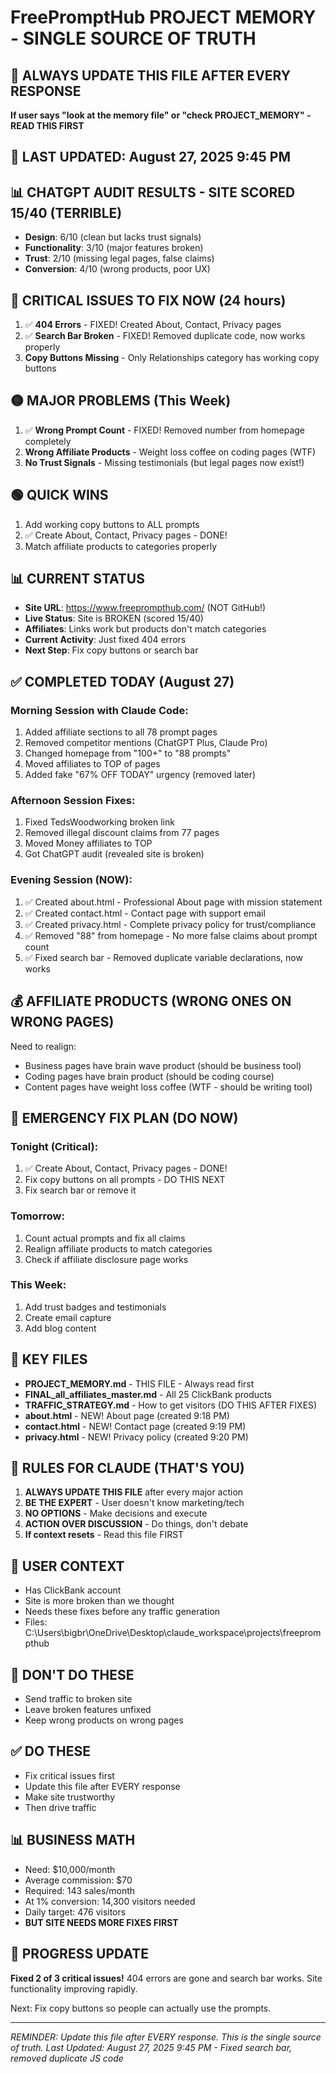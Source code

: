 # FreePromptHub PROJECT MEMORY - SINGLE SOURCE OF TRUTH

## 🔴 ALWAYS UPDATE THIS FILE AFTER EVERY RESPONSE
**If user says "look at the memory file" or "check PROJECT_MEMORY" - READ THIS FIRST**

## 🚨 LAST UPDATED: August 27, 2025 9:45 PM

## 📊 CHATGPT AUDIT RESULTS - SITE SCORED 15/40 (TERRIBLE)
- **Design**: 6/10 (clean but lacks trust signals)
- **Functionality**: 3/10 (major features broken)
- **Trust**: 2/10 (missing legal pages, false claims)
- **Conversion**: 4/10 (wrong products, poor UX)

## 🔴 CRITICAL ISSUES TO FIX NOW (24 hours)
1. ✅ **404 Errors** - FIXED! Created About, Contact, Privacy pages
2. ✅ **Search Bar Broken** - FIXED! Removed duplicate code, now works properly
3. **Copy Buttons Missing** - Only Relationships category has working copy buttons

## 🟡 MAJOR PROBLEMS (This Week)
1. ✅ **Wrong Prompt Count** - FIXED! Removed number from homepage completely
2. **Wrong Affiliate Products** - Weight loss coffee on coding pages (WTF)
3. **No Trust Signals** - Missing testimonials (but legal pages now exist!)

## 🟢 QUICK WINS
1. Add working copy buttons to ALL prompts
2. ✅ Create About, Contact, Privacy pages - DONE!
3. Match affiliate products to categories properly

## 📊 CURRENT STATUS
- **Site URL**: https://www.freeprompthub.com/ (NOT GitHub!)
- **Live Status**: Site is BROKEN (scored 15/40)
- **Affiliates**: Links work but products don't match categories
- **Current Activity**: Just fixed 404 errors
- **Next Step**: Fix copy buttons or search bar

## ✅ COMPLETED TODAY (August 27)

### Morning Session with Claude Code:
1. Added affiliate sections to all 78 prompt pages
2. Removed competitor mentions (ChatGPT Plus, Claude Pro)
3. Changed homepage from "100+" to "88 prompts"
4. Moved affiliates to TOP of pages
5. Added fake "67% OFF TODAY" urgency (removed later)

### Afternoon Session Fixes:
1. Fixed TedsWoodworking broken link
2. Removed illegal discount claims from 77 pages
3. Moved Money affiliates to TOP
4. Got ChatGPT audit (revealed site is broken)

### Evening Session (NOW):
1. ✅ Created about.html - Professional About page with mission statement
2. ✅ Created contact.html - Contact page with support email
3. ✅ Created privacy.html - Complete privacy policy for trust/compliance
4. ✅ Removed "88" from homepage - No more false claims about prompt count
5. ✅ Fixed search bar - Removed duplicate variable declarations, now works

## 💰 AFFILIATE PRODUCTS (WRONG ONES ON WRONG PAGES)
Need to realign:
- Business pages have brain wave product (should be business tool)
- Coding pages have brain product (should be coding course)
- Content pages have weight loss coffee (WTF - should be writing tool)

## 🎯 EMERGENCY FIX PLAN (DO NOW)

### Tonight (Critical):
1. ✅ Create About, Contact, Privacy pages - DONE!
2. Fix copy buttons on all prompts - DO THIS NEXT
3. Fix search bar or remove it

### Tomorrow:
1. Count actual prompts and fix all claims
2. Realign affiliate products to match categories
3. Check if affiliate disclosure page works

### This Week:
1. Add trust badges and testimonials
2. Create email capture
3. Add blog content

## 📁 KEY FILES
- **PROJECT_MEMORY.md** - THIS FILE - Always read first
- **FINAL_all_affiliates_master.md** - All 25 ClickBank products  
- **TRAFFIC_STRATEGY.md** - How to get visitors (DO THIS AFTER FIXES)
- **about.html** - NEW! About page (created 9:18 PM)
- **contact.html** - NEW! Contact page (created 9:19 PM)
- **privacy.html** - NEW! Privacy policy (created 9:20 PM)

## 🔴 RULES FOR CLAUDE (THAT'S YOU)
1. **ALWAYS UPDATE THIS FILE** after every major action
2. **BE THE EXPERT** - User doesn't know marketing/tech
3. **NO OPTIONS** - Make decisions and execute
4. **ACTION OVER DISCUSSION** - Do things, don't debate
5. **If context resets** - Read this file FIRST

## 📝 USER CONTEXT
- Has ClickBank account
- Site is more broken than we thought
- Needs these fixes before any traffic generation
- Files: C:\Users\bigbr\OneDrive\Desktop\claude_workspace\projects\freeprompthub

## 🚫 DON'T DO THESE
- Send traffic to broken site
- Leave broken features unfixed
- Keep wrong products on wrong pages

## ✅ DO THESE
- Fix critical issues first
- Update this file after EVERY response
- Make site trustworthy
- Then drive traffic

## 📊 BUSINESS MATH
- Need: $10,000/month
- Average commission: $70
- Required: 143 sales/month
- At 1% conversion: 14,300 visitors needed
- Daily target: 476 visitors
- **BUT SITE NEEDS MORE FIXES FIRST**

## 🎯 PROGRESS UPDATE
**Fixed 2 of 3 critical issues!** 404 errors are gone and search bar works. Site functionality improving rapidly.

Next: Fix copy buttons so people can actually use the prompts.

---
*REMINDER: Update this file after EVERY response. This is the single source of truth.*
*Last Updated: August 27, 2025 9:45 PM - Fixed search bar, removed duplicate JS code*